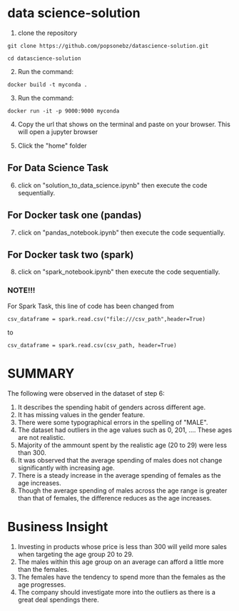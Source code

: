 # data science-solution 

1. clone the repository
```
git clone https://github.com/popsonebz/datascience-solution.git
```
```
cd datascience-solution
```

2. Run the command:
```
docker build -t myconda . 
```

3. Run the command:
```
docker run -it -p 9000:9000 myconda
```

4. Copy the url that shows on the terminal and paste on your browser. This will open a jupyter browser

5. Click the "home" folder

## For Data Science Task
6. click on "solution_to_data_science.ipynb" then execute the code sequentially.

## For Docker task one (pandas)
7. click on "pandas_notebook.ipynb" then execute the code sequentially.

## For Docker task two (spark)
8. click on "spark_notebook.ipynb" then execute the code sequentially.

### NOTE!!!
For Spark Task, this line of code has been changed from
```
csv_dataframe = spark.read.csv("file:///csv_path",header=True)
```
to
```
csv_dataframe = spark.read.csv(csv_path, header=True)
```
# SUMMARY
The following were observed in the dataset of step 6:
1. It describes the spending habit of genders across different age.
2. It has missing values in the gender feature.
3. There were some typographical errors in the spelling of "MALE".
4. The dataset had outliers in the age values such as 0, 201, .... These ages are not realistic.
5. Majority of the ammount spent by the realistic age (20 to 29) were less than 300.
6. It was observed that the average spending of males does not change significantly with increasing age.
7. There is a steady increase in the average spending of females as the age increases.
8. Though the average spending of males across the age range is greater than that of females, the difference reduces as the age increases.
# Business Insight
1. Investing in products whose price is less than 300 will yeild more sales when targeting the age group 20 to 29.
2. The males within this age group on an average can afford a little more than the females.
3. The females have the tendency to spend more than the females as the age progresses.
4. The company should investigate more into the outliers as there is a great deal spendings there.
